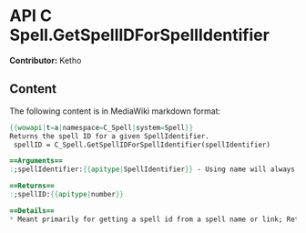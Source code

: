 # API C Spell.GetSpellIDForSpellIdentifier

**Contributor:** Ketho

## Content

The following content is in MediaWiki markdown format:

```mediawiki
{{wowapi|t=a|namespace=C_Spell|system=Spell}}
Returns the spell ID for a given SpellIdentifier.
 spellID = C_Spell.GetSpellIDForSpellIdentifier(spellIdentifier)

==Arguments==
:;spellIdentifier:{{apitype|SpellIdentifier}} - Using name will always check for an override on that spell; If passed a spell ID, will return same id as was passed

==Returns==
:;spellID:{{apitype|number}}

==Details==
* Meant primarily for getting a spell id from a spell name or link; Returns nothing if spell does not exist.
```